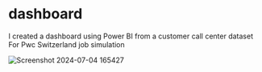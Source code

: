 # dashboard
I created a dashboard using Power BI from a customer call center dataset
For Pwc Switzerland job simulation


![Screenshot 2024-07-04 165427](https://github.com/asw-athi/dashboard/assets/137985543/e27dc131-55f8-4fd9-b79b-e75e1551ed30)

